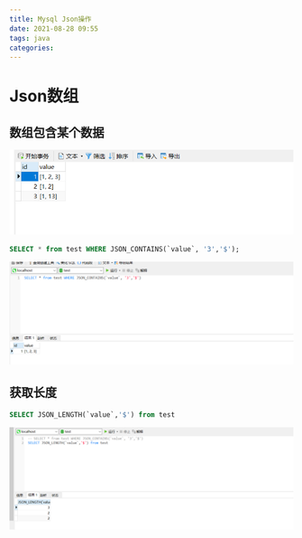 ```yaml
---
title: Mysql Json操作
date: 2021-08-28 09:55
tags: java
categories: 
---
```


<!--more-->

# Json数组

## 数组包含某个数据

![](https://raw.githubusercontent.com/huisunan/cdn/main/img/1410909-20210828094049059-46282987_1730686650382.png)

```sql
SELECT * from test WHERE JSON_CONTAINS(`value`, '3','$');
```

![](https://raw.githubusercontent.com/huisunan/cdn/main/img/1410909-20210828094121830-1738574518_1730686650382.png)

## 获取长度

```sql
SELECT JSON_LENGTH(`value`,'$') from test
```

![](https://raw.githubusercontent.com/huisunan/cdn/main/img/1410909-20210828095430267-1737547699_1730686650382.png)